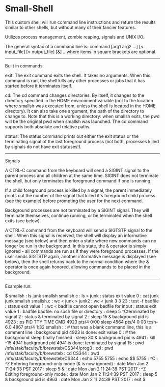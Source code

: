 # Small-Shell
This custom shell will run command line instructions and return the results similar to other shells, but without many of their fancier features.

Utilizes process management, zombie reaping, signals and UNIX I/O.

The general syntax of a command line is:
command [arg1 arg2 ...] [< input_file] [> output_file] [&]
…where items in square brackets are optional.

*****************************************************************************************
Built in commands:

exit: The exit command exits the shell. It takes no arguments. When this command is run, the shell kills any other processes or jobs that it has started before it terminates itself.

cd: The cd command changes directories.  By itself, it changes to the directory specified in the HOME environment variable (not to the location where smallsh was executed from, unless the shell is located in the HOME directory).  It can also take one argument, the path of the directory to change to. Note that this is a working directory: when smallsh exits, the pwd will be the original pwd when smallsh was launched. The cd command supports both absolute and relative paths.

status: The status command prints out either the exit status or the terminating signal of the last foreground process (not both, processes killed by signals do not have exit statuses!).

*****************************************************************************************
Signals

A CTRL-C command from the keyboard will send a SIGINT signal to the parent process and all children at the same time. SIGINT does not terminate the shell, but only terminates the foreground command if one is running.

If a child foreground process is killed by a signal, the parent immediately prints out the number of the signal that killed it's foreground child process (see the example) before prompting the user for the next command.

Background processes are not terminated by a SIGINT signal. They will terminate themselves, continue running, or be terminated when the shell exits (see below).

A CTRL-Z command from the keyboard will send a SIGTSTP signal to the shell. When this signal is received, the shell will display an informative message (see below) and then enter a state where new commands can no longer be run in the background. In this state, the & operator is simply ignored - all commands are run as if they were foreground processes. If the user sends SIGTSTP again, another informative message is displayed (see below), then the shell returns back to the normal condition where the & operator is once again honored, allowing commands to be placed in the background.

*****************************************************************************************
Example run:

$ smallsh
: ls
junk   smallsh    smallsh.c
: ls > junk
: status
exit value 0
: cat junk
junk
smallsh
smallsh.c
: wc < junk > junk2
: wc < junk
       3       3      23
: test -f badfile
: status
exit value 1
: wc < badfile
cannot open badfile for input
: status
exit value 1
: badfile
badfile: no such file or directory
: sleep 5
^Cterminated by signal 2
: status &
terminated by signal 2
: sleep 15 &
background pid is 4923
: ps
   PID TTY      TIME CMD
  4923 pts/4    0:00 sleep
  4564 pts/4    0:03 tcsh-6.0
  4867 pts/4    1:32 smallsh
: 
: # that was a blank command line, this is a comment line
:
background pid 4923 is done: exit value 0
: # the background sleep finally finished
: sleep 30 &
background pid is 4941
: kill -15 4941
background pid 4941 is done: terminated by signal 15
: pwd
/nfs/stak/faculty/b/brewsteb/CS344/prog3
: cd
: pwd
/nfs/stak/faculty/b/brewsteb
: cd CS344
: pwd
/nfs/stak/faculty/b/brewsteb/CS344
: echo 5755
5755
: echo $$
5755
: ^C
: ^Z
Entering foreground-only mode (& is now ignored)
: date
 Mon Jan  2 11:24:33 PST 2017
: sleep 5 &
: date
 Mon Jan  2 11:24:38 PST 2017
: ^Z
Exiting foreground-only mode
: date
 Mon Jan  2 11:24:39 PST 2017
: sleep 5 &
background pid is 4963
: date
 Mon Jan  2 11:24:39 PST 2017
: exit
$
